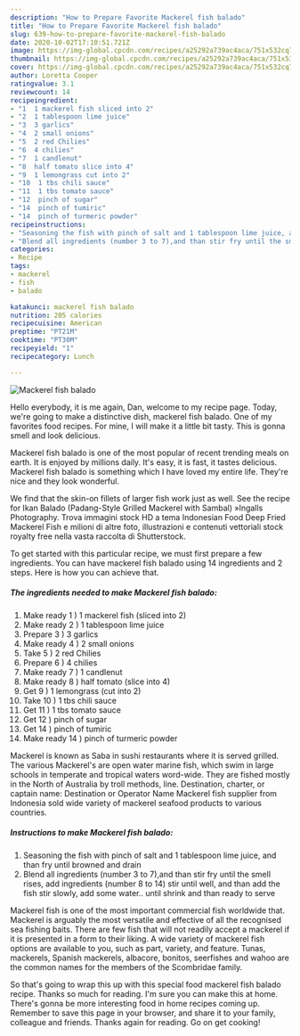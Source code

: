 ```yaml
---
description: "How to Prepare Favorite Mackerel fish balado"
title: "How to Prepare Favorite Mackerel fish balado"
slug: 639-how-to-prepare-favorite-mackerel-fish-balado
date: 2020-10-02T17:10:51.721Z
image: https://img-global.cpcdn.com/recipes/a25292a739ac4aca/751x532cq70/mackerel-fish-balado-recipe-main-photo.jpg
thumbnail: https://img-global.cpcdn.com/recipes/a25292a739ac4aca/751x532cq70/mackerel-fish-balado-recipe-main-photo.jpg
cover: https://img-global.cpcdn.com/recipes/a25292a739ac4aca/751x532cq70/mackerel-fish-balado-recipe-main-photo.jpg
author: Loretta Cooper
ratingvalue: 3.1
reviewcount: 14
recipeingredient:
- "1  1 mackerel fish sliced into 2"
- "2  1 tablespoon lime juice"
- "3  3 garlics"
- "4  2 small onions"
- "5  2 red Chilies"
- "6  4 chilies"
- "7  1 candlenut"
- "8  half tomato slice into 4"
- "9  1 lemongrass cut into 2"
- "10  1 tbs chili sauce"
- "11  1 tbs tomato sauce"
- "12  pinch of sugar"
- "14  pinch of tumiric"
- "14  pinch of turmeric powder"
recipeinstructions:
- "Seasoning the fish with pinch of salt and 1 tablespoon lime juice, and than fry until browned and drain"
- "Blend all ingredients (number 3 to 7),and than stir fry until the smell rises, add ingredients (number 8 to 14) stir until well, and than add the fish stir slowly, add some water.. until shrink and than ready to serve"
categories:
- Recipe
tags:
- mackerel
- fish
- balado

katakunci: mackerel fish balado 
nutrition: 205 calories
recipecuisine: American
preptime: "PT21M"
cooktime: "PT30M"
recipeyield: "1"
recipecategory: Lunch

---
```



![Mackerel fish balado](https://img-global.cpcdn.com/recipes/a25292a739ac4aca/751x532cq70/mackerel-fish-balado-recipe-main-photo.jpg)

Hello everybody, it is me again, Dan, welcome to my recipe page. Today, we're going to make a distinctive dish, mackerel fish balado. One of my favorites food recipes. For mine, I will make it a little bit tasty. This is gonna smell and look delicious.

Mackerel fish balado is one of the most popular of recent trending meals on earth. It is enjoyed by millions daily. It's easy, it is fast, it tastes delicious. Mackerel fish balado is something which I have loved my entire life. They're nice and they look wonderful.

We find that the skin-on fillets of larger fish work just as well. See the recipe for Ikan Balado (Padang-Style Grilled Mackerel with Sambal) »Ingalls Photography. Trova immagini stock HD a tema Indonesian Food Deep Fried Mackerel Fish e milioni di altre foto, illustrazioni e contenuti vettoriali stock royalty free nella vasta raccolta di Shutterstock.


To get started with this particular recipe, we must first prepare a few ingredients. You can have mackerel fish balado using 14 ingredients and 2 steps. Here is how you can achieve that.

<!--inarticleads1-->

##### The ingredients needed to make Mackerel fish balado:

1. Make ready 1 ) 1 mackerel fish (sliced into 2)
1. Make ready 2 ) 1 tablespoon lime juice
1. Prepare 3 ) 3 garlics
1. Make ready 4 ) 2 small onions
1. Take 5 ) 2 red Chilies
1. Prepare 6 ) 4 chilies
1. Make ready 7 ) 1 candlenut
1. Make ready 8 ) half tomato (slice into 4)
1. Get 9 ) 1 lemongrass (cut into 2)
1. Take 10 ) 1 tbs chili sauce
1. Get 11 ) 1 tbs tomato sauce
1. Get 12 ) pinch of sugar
1. Get 14 ) pinch of tumiric
1. Make ready 14 ) pinch of turmeric powder


Mackerel is known as Saba in sushi restaurants where it is served grilled. The various Mackerel&#39;s are open water marine fish, which swim in large schools in temperate and tropical waters word-wide. They are fished mostly in the North of Australia by troll methods, line. Destination, charter, or captain name: Destination or Operator Name Mackerel fish supplier from Indonesia sold wide variety of mackerel seafood products to various countries. 

<!--inarticleads2-->

##### Instructions to make Mackerel fish balado:

1. Seasoning the fish with pinch of salt and 1 tablespoon lime juice, and than fry until browned and drain
1. Blend all ingredients (number 3 to 7),and than stir fry until the smell rises, add ingredients (number 8 to 14) stir until well, and than add the fish stir slowly, add some water.. until shrink and than ready to serve


Mackerel fish is one of the most important commercial fish worldwide that. Mackerel is arguably the most versatile and effective of all the recognised sea fishing baits. There are few fish that will not readily accept a mackerel if it is presented in a form to their liking. A wide variety of mackerel fish options are available to you, such as part, variety, and feature. Tunas, mackerels, Spanish mackerels, albacore, bonitos, seerfishes and wahoo are the common names for the members of the Scombridae family. 

So that's going to wrap this up with this special food mackerel fish balado recipe. Thanks so much for reading. I'm sure you can make this at home. There's gonna be more interesting food in home recipes coming up. Remember to save this page in your browser, and share it to your family, colleague and friends. Thanks again for reading. Go on get cooking!

